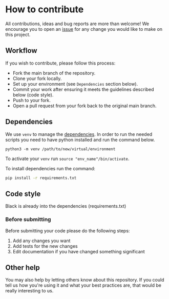 # How to contribute

All contributions, ideas and bug reports are more than welcome! 
We encourage you to open an [issue](https://github.com/stavrostheocharis/auto-streamlit-studio/issues) for any change you would like to make on this project.

## Workflow

If you wish to contribute, please follow this process:

* Fork the main branch of the repository.
* Clone your fork locally.
* Set up your environment (see `Dependencies` section below).
* Commit your work after ensuring it meets the guidelines described below (code style).
* Push to your fork.
* Open a pull request from your fork back to the original main branch.

## Dependencies

We use `venv` to manage the [dependencies](https://docs.python.org/3/library/venv.html).
In order to run the needed scripts you need to have python installed and run the command below.

```
python3 -m venv /path/to/new/virtual/environment
```

To activate your `venv` run `source "env_name"/bin/activate`.

To install dependencies run the command:

```bash
pip install -r requirements.txt
```

## Code style

Black is already into the dependencies (requirements.txt)


### Before submitting

Before submitting your code please do the following steps:

1. Add any changes you want
1. Add tests for the new changes
1. Edit documentation if you have changed something significant


## Other help

You may also help by letting others know about this repository.
If you could tell us how you're using it and what your best practices are, that would be really interesting to us.